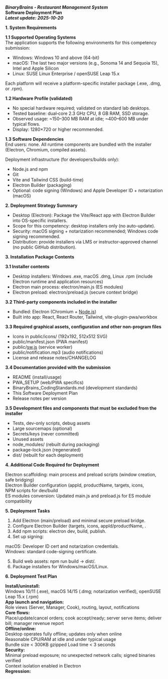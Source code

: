 ***BinaryBrains \- Restaurant Management System***  
**Software Deployment Plan**  
***Latest update: 2025-10-20***

**1\. System Requirements**

**1.1 Supported Operating Systems**  
The application supports the following environments for this competency submission:

- Windows: Windows 10 and above (64-bit)  
- macOS: The last two major versions (e.g., Sonoma 14 and Sequoia 15), Intel and Apple Silicon  
- Linux: SUSE Linux Enterprise / openSUSE Leap 15.x  

Each platform will receive a platform-specific installer package (.exe, .dmg, or .rpm).

**1.2 Hardware Profile (validated)**

- No special hardware required; validated on standard lab desktops.  
- Tested baseline: dual‑core 2.3 GHz CPU, 8 GB RAM, SSD storage.  
- Observed usage: ~150–300 MB RAM at idle; ~400–600 MB under typical flows.  
- Display: 1280×720 or higher recommended.

**1.3 Software Dependencies**  
End users: none. All runtime components are bundled with the installer (Electron, Chromium, compiled assets).  

Deployment infrastructure (for developers/builds only):

- Node.js and npm  
- Git  
- Vite and Tailwind CSS (build-time)  
- Electron Builder (packaging)  
- Optional: code signing (Windows) and Apple Developer ID + notarization (macOS)

**2\. Deployment Strategy Summary**

- Desktop (Electron): Package the Vite/React app with Electron Builder into OS-specific installers.  
- Scope for this competency: desktop installers only (no auto-update).  
- Security: macOS signing + notarization recommended; Windows code signing recommended.  
- Distribution: provide installers via LMS or instructor-approved channel (no public GitHub distribution).

**3\. Installation Package Contents**

**3.1 Installer contents**

- Desktop installers: Windows .exe, macOS .dmg, Linux .rpm (include Electron runtime and application resources)  
- Electron main process: electron/main.js (ES modules)   
- Electron preload: electron/preload.js (secure context bridge)

**3.2 Third-party components included in the installer**

- Bundled: Electron (Chromium \+ [Node.js](http://Node.js))  
- Built into app: React, React Router, Tailwind, vite-plugin-pwa/workbox  

**3.3 Required graphical assets, configuration and other non-program files**

- Icons in public/icons/ (192x192, 512x512 SVG)  
- public/manifest.json (PWA manifest)  
- public/[sw.js](http://sw.js) (service worker)  
- public/notification.mp3 (audio notifications)  
- License and release notes/CHANGELOG  

**3.4 Documentation provided with the submission**

- README (install/usage)  
- PWA\_SETUP (web/PWA specifics)  
- BinaryBrains\_CodingStandards.md (development standards)  
- This Software Deployment Plan  
- Release notes per version

**3.5 Development files and components that must be excluded from the installer**

- Tests, dev-only scripts, debug assets  
- Large sourcemaps (optional)  
- Secrets/keys (never committed)  
- Unused assets  
- node\_modules/ (rebuilt during packaging)  
- package-lock.json (regenerated)   
- dist/ (rebuilt for each deployment)

**4\. Additional Code Required for Deployment**

Electron scaffolding: main process and preload scripts (window creation, safe bridging)  
Electron Builder configuration (appId, productName, targets, icons,   
NPM scripts for dev/build  
ES modules conversion: Updated main.js and preload.js for ES module compatibility 

**5\. Deployment Tasks**

1. Add Electron (main/preload) and minimal secure preload bridge.  
2. Configure Electron Builder (targets, icons, appId/productName, .  
3. Add npm scripts: electron dev, build, publish.  
4. Set up signing:

macOS: Developer ID cert and notarization credentials.  
Windows: standard code-signing certificate.

5. Build web assets: npm run build → dist/.  
6. Package installers for Windows/macOS/Linux.  

**6\. Deployment Test Plan**

**Install/uninstall:**  
Windows 10/11 (.exe), macOS 14/15 (.dmg; notarization verified), openSUSE Leap 15.x (.rpm)  
**App launch and navigation:**  
Role views (Server, Manager, Cook), routing, layout, notifications  
**Core flows:**  
Place/update/cancel orders; cook accept/ready; server serve items; deliver bill; manager revenue report  
**Offline/online:**  
Desktop operates fully offline; updates only when online  
Reasonable CPU/RAM at idle and under typical usage   
Bundle size \< 300KB gzipped Load time \< 3 seconds  
**Security:**  
Minimal preload exposure; no unexpected network calls; signed binaries verified  
Context isolation enabled in Electron  
**Regression:**  

